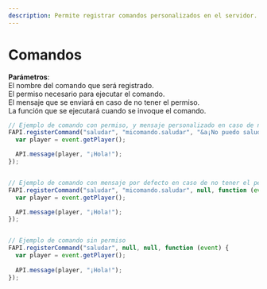 ```yaml
---
description: Permite registrar comandos personalizados en el servidor.
---
```


# Comandos

**Parámetros**:\
El nombre del comando que será registrado. \
El permiso necesario para ejecutar el comando. \
El mensaje que se enviará en caso de no tener el permiso. \
La función que se ejecutará cuando se invoque el comando.

```javascript
// Ejemplo de comando con permiso, y mensaje personalizado en caso de no tener el permiso
FAPI.registerCommand("saludar", "micomando.saludar", "&a¡No puedo saludarte!", function (event) {
  var player = event.getPlayer();

  API.message(player, "¡Hola!"); 
});


// Ejemplo de comando con mensaje por defecto en caso de no tener el permiso
FAPI.registerCommand("saludar", "micomando.saludar", null, function (event) {
  var player = event.getPlayer();

  API.message(player, "¡Hola!"); 
});


// Ejemplo de comando sin permiso
FAPI.registerCommand("saludar", null, null, function (event) {
  var player = event.getPlayer();
  
  API.message(player, "¡Hola!"); 
}); 
```

